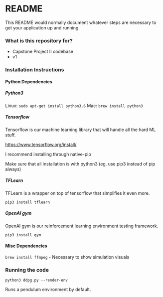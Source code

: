 # README #

This README would normally document whatever steps are necessary to get your application up and running.

### What is this repository for? ###

* Capstone Project II codebase
* v1

### Installation Instructions ###

#### Python Dependencies ####

##### Python3 #####
Linux: `sudo apt-get install python3.6`
Mac: `brew install python3`

##### Tensorflow #####

Tensorflow is our machine learning library that will handle all the hard ML stuff.

https://www.tensorflow.org/install/

I recommend installing through native-pip

Make sure that all installation is with python3 (eg. use pip3 instead of pip always)

##### TFLearn #####

TFLearn is a wrapper on top of tensorflow that simplifies it even more.

`pip3 install tflearn`

##### OpenAI gym #####

OpenAI gym is our reinforcement learning environment testing framework.

`pip3 install gym`

#### Misc Dependencies ####
`brew install ffmpeg` - Necessary to show simulation visuals

### Running the code ###

`python3 ddpg.py --render-env`

Runs a pendulum environment by default.